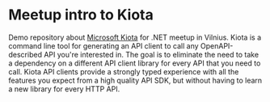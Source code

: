 # Meetup intro to Kiota

Demo repository about [Microsoft Kiota](https://learn.microsoft.com/en-us/openapi/kiota/overview) for .NET meetup in Vilnius. Kiota is a command line tool for generating an API client to call any OpenAPI-described API you're interested in. The goal is to eliminate the need to take a dependency on a different API client library for every API that you need to call. Kiota API clients provide a strongly typed experience with all the features you expect from a high quality API SDK, but without having to learn a new library for every HTTP API.
